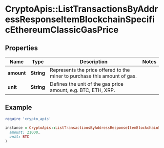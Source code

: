 # CryptoApis::ListTransactionsByAddressResponseItemBlockchainSpecificEthereumClassicGasPrice

## Properties

| Name | Type | Description | Notes |
| ---- | ---- | ----------- | ----- |
| **amount** | **String** | Represents the price offered to the miner to purchase this amount of gas. |  |
| **unit** | **String** | Defines the unit of the gas price amount, e.g. BTC, ETH, XRP. |  |

## Example

```ruby
require 'crypto_apis'

instance = CryptoApis::ListTransactionsByAddressResponseItemBlockchainSpecificEthereumClassicGasPrice.new(
  amount: 21000,
  unit: BTC
)
```

